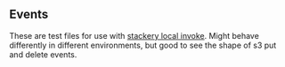 ## Events

These are test files for use with [stackery local invoke](https://docs.stackery.io/docs/api/cli/stackery_local_invoke/). Might behave differently in different environments, but good to see the shape of s3 put and delete events.
